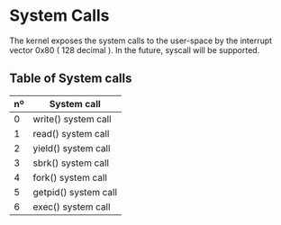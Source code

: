 # System Calls

The kernel exposes the system calls to the user-space by the interrupt vector 0x80 ( 128 decimal ). In the future, syscall will be supported.

## Table of System calls

| nº| System call         |
|---|---------------------|
| 0 | write() system call |
| 1 | read() system call  |
| 2 | yield() system call |
| 3 | sbrk() system call  |
| 4 | fork() system call  |
| 5 | getpid() system call |
| 6 | exec() system call |
